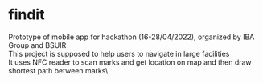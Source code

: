 # findit
Prototype of mobile app for hackathon (16-28/04/2022), organized by IBA Group and BSUIR\
This project is supposed to help users to navigate in large facilities\
It uses NFC reader to scan marks and get location on map and then draw shortest path between marks\
